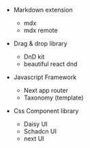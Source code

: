 - Markdown extension
    - mdx
    - mdx remote

- Drag & drop library
    - DnD kit
    - beautiful react dnd

- Javascript Framework
    - Next app router
    - Taxonomy (template)

- Css Component library
    - Daisy UI
    - Schadcn UI
    - next UI